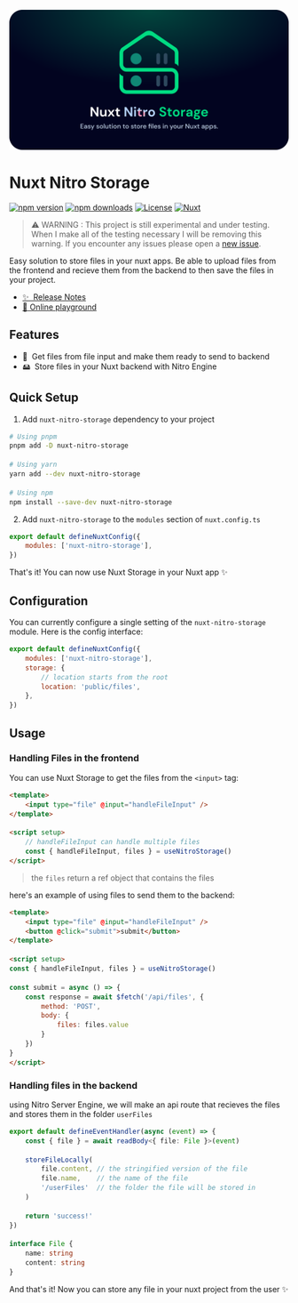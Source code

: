 ![Nuxt Storage Banner](./playground/public/nuxt-nitro-storage-banner.svg)

# Nuxt Nitro Storage

[![npm version][npm-version-src]][npm-version-href]
[![npm downloads][npm-downloads-src]][npm-downloads-href]
[![License][license-src]][license-href]
[![Nuxt][nuxt-src]][nuxt-href]

> ⚠️ WARNING : This project is still experimental and under testing. When I make all of the testing necessary I will be removing this warning. If you encounter any issues please open a [new issue](https://github.com/NyllRE/nuxt-nitro-storage/issues/new).

Easy solution to store files in your nuxt apps. Be able to upload files from the frontend and recieve them from the backend to then save the files in your project.

-  [✨ &nbsp;Release Notes](/CHANGELOG.md)
-  [🏀 Online playground](https://stackblitz.com/github/NyllRE/nuxt-nitro-storage?file=playground%2Fapp.vue)
<!-- - [📖 &nbsp;Documentation](https://example.com) -->

## Features

<!-- Highlight some of the features your module provide here -->

-  📁 &nbsp;Get files from file input and make them ready to send to backend
-  🖴 &nbsp;Store files in your Nuxt backend with Nitro Engine

## Quick Setup

1. Add `nuxt-nitro-storage` dependency to your project

```bash
# Using pnpm
pnpm add -D nuxt-nitro-storage

# Using yarn
yarn add --dev nuxt-nitro-storage

# Using npm
npm install --save-dev nuxt-nitro-storage
```

2. Add `nuxt-nitro-storage` to the `modules` section of `nuxt.config.ts`

```js
export default defineNuxtConfig({
	modules: ['nuxt-nitro-storage'],
})
```

That's it! You can now use Nuxt Storage in your Nuxt app ✨

## Configuration

You can currently configure a single setting of the `nuxt-nitro-storage` module. Here is the config interface:

```js
export default defineNuxtConfig({
	modules: ['nuxt-nitro-storage'],
	storage: {
		// location starts from the root
		location: 'public/files',
	},
})
```

## Usage

### Handling Files in the frontend
You can use Nuxt Storage to get the files from the `<input>` tag:

```html
<template>
	<input type="file" @input="handleFileInput" />
</template>

<script setup>
	// handleFileInput can handle multiple files
	const { handleFileInput, files } = useNitroStorage()
</script>
```
> the `files` return a ref object that contains the files

here's an example of using files to send them to the backend:
```html
<template>
	<input type="file" @input="handleFileInput" />
	<button @click="submit">submit</button>
</template>

<script setup>
const { handleFileInput, files } = useNitroStorage()

const submit = async () => {
	const response = await $fetch('/api/files', {
		method: 'POST',
		body: {
			files: files.value
		}
	})
}
</script>
```


### Handling files in the backend
using Nitro Server Engine, we will make an api route that recieves the files and stores them in the folder `userFiles`
```ts
export default defineEventHandler(async (event) => {
	const { file } = await readBody<{ file: File }>(event)

	storeFileLocally(
		file.content, // the stringified version of the file
		file.name,    // the name of the file
		'/userFiles'  // the folder the file will be stored in
	)

	return 'success!'
})

interface File {
	name: string
	content: string
}
```

And that's it! Now you can store any file in your nuxt project from the user ✨

<!-- Badges -->

[npm-version-src]: https://img.shields.io/npm/v/nuxt-nitro-storage/latest.svg?style=flat&colorA=18181B&colorB=28CF8D
[npm-version-href]: https://npmjs.com/package/nuxt-nitro-storage
[npm-downloads-src]: https://img.shields.io/npm/dm/nuxt-nitro-storage.svg?style=flat&colorA=18181B&colorB=28CF8D
[npm-downloads-href]: https://npmjs.com/package/nuxt-nitro-storage
[license-src]: https://img.shields.io/npm/l/nuxt-nitro-storage.svg?style=flat&colorA=18181B&colorB=28CF8D
[license-href]: https://npmjs.com/package/nuxt-nitro-storage
[nuxt-src]: https://img.shields.io/badge/Nuxt-18181B?logo=nuxt.js
[nuxt-href]: https://nuxt.com
